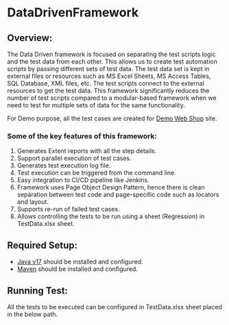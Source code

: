 # DataDrivenFramework

## Overview:

The Data Driven framework is focused on separating the test scripts logic and the test data from each other. This allows us to create test automation scripts by passing different sets of test data. The test data set is kept in external files or resources such as MS Excel Sheets, MS Access Tables, SQL Database, XML files, etc. The test scripts connect to the external resources to get the test data. This framework significantly reduces the number of test scripts compared to a modular-based framework when we need to test for multiple sets of data for the same functionality.

For Demo purpose, all the test cases are created for [Demo Web Shop](http://demowebshop.tricentis.com/) site.

### Some of the key features of this framework:

1. Generates Extent reports with all the step details.
2. Support parallel execution of test cases.
3. Generates test execution log file.
4. Test execution can be triggered from the command line.
5. Easy integration to CI/CD pipeline like Jenkins.
6. Framework uses Page Object Design Pattern, hence there is clean separation between test code and page-specific code such as locators and layout.
7. Supports re-run of failed test cases.
8. Allows controlling the tests to be run using a sheet (Regression) in TestData.xlsx sheet.

## Required Setup:

- [Java v17](https://java.tutorials24x7.com/blog/how-to-install-java-17-on-windows) should be installed and configured.
- [Maven](https://mkyong.com/maven/how-to-install-maven-in-windows/) should be installed and configured.

## Running Test:

All the tests to be executed can be configured in TestData.xlsx sheet placed in the below path.

